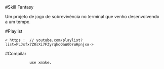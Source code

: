 #Skill Fantasy

Um projeto de jogo de sobrevivência no terminal que venho desenvolvendo a um
        tempo.

#Playlist

    < https :  // youtube.com/playlist?list=PLJsfx7Z0sXi7FZyrqkoQaW0OruHpnjxo->

#Compilar

               use xmake.

```sh xmake build xmake run
```
